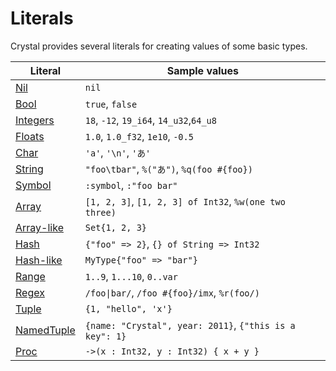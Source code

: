 # Literals

Crystal provides several literals for creating values of some basic types.
 
| Literal                                   | Sample values                               |
|---                                        |---                                          |
| [Nil](./literals/nil.html)                | `nil`                                       |
| [Bool](./literals/bool.html)              | `true`, `false`                             |
| [Integers](./literals/integers.html)      | `18`, `-12`, `19_i64`, `14_u32`,`64_u8`     |
| [Floats](./literals/floats.html)          | `1.0`, `1.0_f32`, `1e10`, `-0.5`            |
| [Char](./literals/char.html)              | `'a'`, `'\n'`, `'あ'`                       |
| [String](./literals/char.html)            | `"foo\tbar"`, `%("あ")`, `%q(foo #{foo})`   |
| [Symbol](./literals/symbol.html)          | `:symbol`, `:"foo bar"`                     |
| [Array](./literals/array.html)            | `[1, 2, 3]`, `[1, 2, 3] of Int32`, `%w(one two three)` |
| [Array-like](./literals/array.html#array-like-type-literal) | `Set{1, 2, 3}`                              |
| [Hash](./literals/hash.html)              | `{"foo" => 2}`, `{} of String => Int32`     |
| [Hash-like](./literals/hash.html#hash-like-type-literal) | `MyType{"foo" => "bar"}`                    |
| [Range](./literals/range.html)            | `1..9`, `1...10`, `0..var`                  |
| [Regex](./literals/regex.html)            | `/foo\|bar/`, `/foo #{foo}/imx`, `%r(foo/)` |
| [Tuple](./literals/tuple.html)            | `{1, "hello", 'x'}`                         |
| [NamedTuple](./literals/named_tuple.html) | `{name: "Crystal", year: 2011}`, `{"this is a key": 1}`|
| [Proc](./literals/proc.html)              | `->(x : Int32, y : Int32) { x + y }`        |
